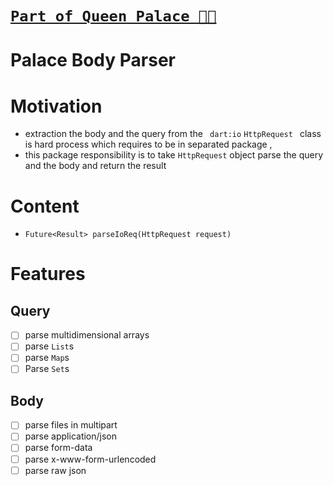 # [**`Part of Queen Palace 🏰👑`**](https://pub.dev/packages/palace)

# Palace Body Parser

# Motivation

- extraction the body and the query from the ` dart:io` `HttpRequest ` class is hard process which requires to be in separated package ,
- this package responsibility is to take `HttpRequest` object parse the query and the body and return the result

# Content

- `Future<Result> parseIoReq(HttpRequest request)`

# Features

## Query

- [ ] parse multidimensional arrays
- [ ] parse `List`s
- [ ] parse `Map`s
- [ ] Parse `Set`s

## Body

- [ ] parse files in multipart
- [ ] parse application/json
- [ ] parse form-data
- [ ] parse x-www-form-urlencoded
- [ ] parse raw json
